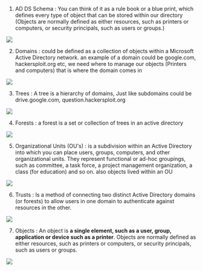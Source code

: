

1. AD DS Schema : You can think of it as a rule book or a blue print, which defines every type of object that can be stored within our directory (Objects are normally defined as either resources, such as printers or computers, or security principals, such as users or groups.)

![](https://i.imgur.com/kdCAfUs.png)

2. Domains : could be defined as a collection of objects within a Microsoft Active Directory network. an example of a domain could be google.com, hackersploit.org etc, we need where to manage our objects (Printers and computers) that is where the domain comes in

![](https://i.imgur.com/xcPSX8N.png)

3. Trees : A tree is a hierarchy of domains, Just like subdomains could be drive.google.com, question.hackersploit.org 

![](https://i.imgur.com/y9TzJet.png)

4. Forests : a forest is a set or collection of trees in an active directory

![](https://i.imgur.com/pigpqyr.png)

5. Organizational Units (OU's) : is a subdivision within an Active Directory into which you can place users, groups, computers, and other organizational units. They represent functional or ad-hoc groupings, such as committee, a task force, a project management organization, a class (for education) and so on. also objects lived within an OU

![](https://i.imgur.com/4jvmYHH.png)

6. Trusts : Is a method of connecting two distinct Active Directory domains (or forests) to allow users in one domain to authenticate against resources in the other.

![](https://i.imgur.com/cBcAsLZ.png)

7. Objects : An object is **a single element, such as a user, group, application or device such as a printer**. Objects are normally defined as either resources, such as printers or computers, or security principals, such as users or groups.

![](https://i.imgur.com/2aWO5mU.png)
